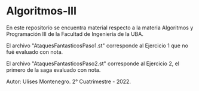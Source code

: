 # Algoritmos-III

En este repositorio se encuentra material respecto a la materia Algoritmos y Programación III de la Facultad de Ingeniería de la UBA.

El archivo "AtaquesFantasticosPaso1.st" corresponde al Ejercicio 1 que no fué evaluado con nota.

El archivo "AtaquesFantasticosPaso2.st" corresponde al Ejercicio 2, el primero de la saga evaluado con nota.

Autor: Ulises Montenegro.
2° Cuatrimestre - 2022.

